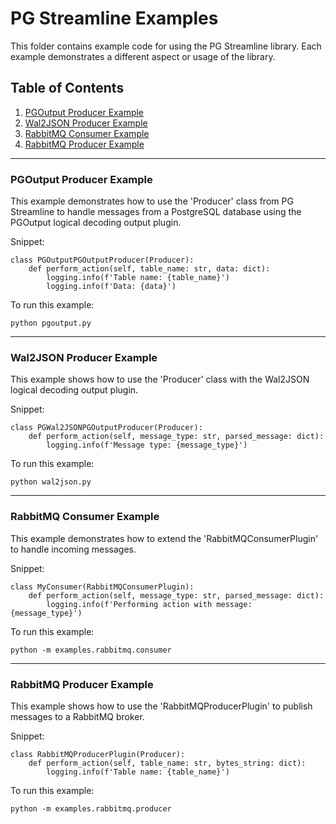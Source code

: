 # PG Streamline Examples

This folder contains example code for using the PG Streamline library. Each example demonstrates a different aspect or usage of the library.

## Table of Contents

1. [PGOutput Producer Example](#pgoutput-producer-example)
2. [Wal2JSON Producer Example](#wal2json-producer-example)
3. [RabbitMQ Consumer Example](#rabbitmq-consumer-example)
4. [RabbitMQ Producer Example](#rabbitmq-producer-example)

---

### PGOutput Producer Example

This example demonstrates how to use the 'Producer' class from PG Streamline to handle messages from a PostgreSQL database using the PGOutput logical decoding output plugin.

Snippet:
```
class PGOutputPGOutputProducer(Producer):
    def perform_action(self, table_name: str, data: dict):
        logging.info(f'Table name: {table_name}')
        logging.info(f'Data: {data}')
```

To run this example:
```
python pgoutput.py
```

---

### Wal2JSON Producer Example

This example shows how to use the 'Producer' class with the Wal2JSON logical decoding output plugin.

Snippet:
```
class PGWal2JSONPGOutputProducer(Producer):
    def perform_action(self, message_type: str, parsed_message: dict):
        logging.info(f'Message type: {message_type}')
```

To run this example:
```
python wal2json.py
```

---

### RabbitMQ Consumer Example

This example demonstrates how to extend the 'RabbitMQConsumerPlugin' to handle incoming messages.

Snippet:
```
class MyConsumer(RabbitMQConsumerPlugin):
    def perform_action(self, message_type: str, parsed_message: dict):
        logging.info(f'Performing action with message: {message_type}')
```

To run this example:
```
python -m examples.rabbitmq.consumer
```

---

### RabbitMQ Producer Example

This example shows how to use the 'RabbitMQProducerPlugin' to publish messages to a RabbitMQ broker.

Snippet:
```
class RabbitMQProducerPlugin(Producer):
    def perform_action(self, table_name: str, bytes_string: dict):
        logging.info(f'Table name: {table_name}')
```

To run this example:
```
python -m examples.rabbitmq.producer
```